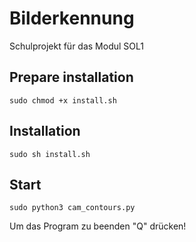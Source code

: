 # Bilderkennung

Schulprojekt für das Modul SOL1

## Prepare installation

```
sudo chmod +x install.sh
```

## Installation

```
sudo sh install.sh
```

## Start

```
sudo python3 cam_contours.py
```
Um das Program zu beenden "Q" drücken!
